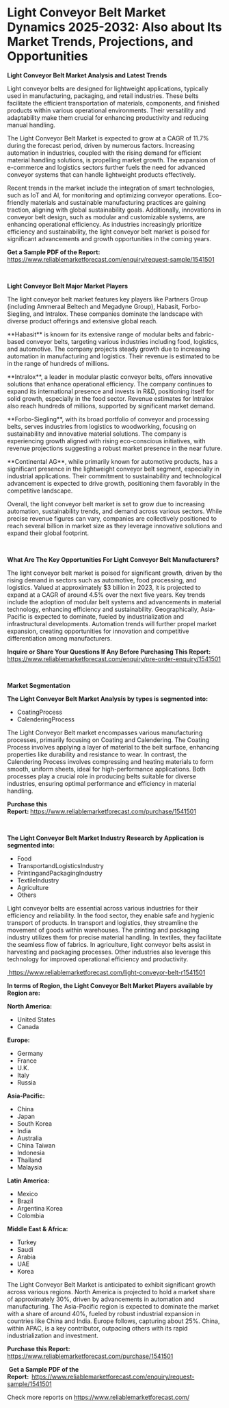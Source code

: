 <p><h1>Light Conveyor Belt Market Dynamics 2025-2032: Also about Its Market Trends, Projections, and Opportunities</h1></p><p><strong>Light Conveyor Belt Market Analysis and Latest Trends</strong></p>
<p><p>Light conveyor belts are designed for lightweight applications, typically used in manufacturing, packaging, and retail industries. These belts facilitate the efficient transportation of materials, components, and finished products within various operational environments. Their versatility and adaptability make them crucial for enhancing productivity and reducing manual handling.</p><p>The Light Conveyor Belt Market is expected to grow at a CAGR of 11.7% during the forecast period, driven by numerous factors. Increasing automation in industries, coupled with the rising demand for efficient material handling solutions, is propelling market growth. The expansion of e-commerce and logistics sectors further fuels the need for advanced conveyor systems that can handle lightweight products effectively.</p><p>Recent trends in the market include the integration of smart technologies, such as IoT and AI, for monitoring and optimizing conveyor operations. Eco-friendly materials and sustainable manufacturing practices are gaining traction, aligning with global sustainability goals. Additionally, innovations in conveyor belt design, such as modular and customizable systems, are enhancing operational efficiency. As industries increasingly prioritize efficiency and sustainability, the light conveyor belt market is poised for significant advancements and growth opportunities in the coming years.</p></p>
<p><strong>Get a Sample PDF of the Report:&nbsp;</strong> <a href="https://www.reliablemarketforecast.com/enquiry/request-sample/1541501?utm_campaign=3491&utm_medium=2&utm_source=Github&utm_content=ia&utm_term=11042025&utm_id=light-conveyor-belt">https://www.reliablemarketforecast.com/enquiry/request-sample/1541501</a></p>
<p>&nbsp;</p>
<p><strong>Light Conveyor Belt Major Market Players</strong></p>
<p><p>The light conveyor belt market features key players like Partners Group (including Ammeraal Beltech and Megadyne Group), Habasit, Forbo-Siegling, and Intralox. These companies dominate the landscape with diverse product offerings and extensive global reach.</p><p>**Habasit** is known for its extensive range of modular belts and fabric-based conveyor belts, targeting various industries including food, logistics, and automotive. The company projects steady growth due to increasing automation in manufacturing and logistics. Their revenue is estimated to be in the range of hundreds of millions.</p><p>**Intralox**, a leader in modular plastic conveyor belts, offers innovative solutions that enhance operational efficiency. The company continues to expand its international presence and invests in R&D, positioning itself for solid growth, especially in the food sector. Revenue estimates for Intralox also reach hundreds of millions, supported by significant market demand.</p><p>**Forbo-Siegling**, with its broad portfolio of conveyor and processing belts, serves industries from logistics to woodworking, focusing on sustainability and innovative material solutions. The company is experiencing growth aligned with rising eco-conscious initiatives, with revenue projections suggesting a robust market presence in the near future.</p><p>**Continental AG**, while primarily known for automotive products, has a significant presence in the lightweight conveyor belt segment, especially in industrial applications. Their commitment to sustainability and technological advancement is expected to drive growth, positioning them favorably in the competitive landscape.</p><p>Overall, the light conveyor belt market is set to grow due to increasing automation, sustainability trends, and demand across various sectors. While precise revenue figures can vary, companies are collectively positioned to reach several billion in market size as they leverage innovative solutions and expand their global footprint.</p></p>
<p>&nbsp;</p>
<p><strong>What Are The Key Opportunities For Light Conveyor Belt Manufacturers?</strong></p>
<p><p>The light conveyor belt market is poised for significant growth, driven by the rising demand in sectors such as automotive, food processing, and logistics. Valued at approximately $3 billion in 2023, it is projected to expand at a CAGR of around 4.5% over the next five years. Key trends include the adoption of modular belt systems and advancements in material technology, enhancing efficiency and sustainability. Geographically, Asia-Pacific is expected to dominate, fueled by industrialization and infrastructural developments. Automation trends will further propel market expansion, creating opportunities for innovation and competitive differentiation among manufacturers.</p></p>
<p><strong>Inquire or Share Your Questions If Any Before Purchasing This Report:</strong> <a href="https://www.reliablemarketforecast.com/enquiry/pre-order-enquiry/1541501?utm_campaign=3491&utm_medium=2&utm_source=Github&utm_content=ia&utm_term=11042025&utm_id=light-conveyor-belt">https://www.reliablemarketforecast.com/enquiry/pre-order-enquiry/1541501</a></p>
<p>&nbsp;</p>
<p><strong>Market Segmentation</strong></p>
<p><strong>The Light Conveyor Belt Market Analysis by types is segmented into:</strong></p>
<p><ul><li>CoatingProcess</li><li>CalenderingProcess</li></ul></p>
<p><p>The Light Conveyor Belt market encompasses various manufacturing processes, primarily focusing on Coating and Calendering. The Coating Process involves applying a layer of material to the belt surface, enhancing properties like durability and resistance to wear. In contrast, the Calendering Process involves compressing and heating materials to form smooth, uniform sheets, ideal for high-performance applications. Both processes play a crucial role in producing belts suitable for diverse industries, ensuring optimal performance and efficiency in material handling.</p></p>
<p><strong>Purchase this Report:&nbsp;</strong><a href="https://www.reliablemarketforecast.com/purchase/1541501?utm_campaign=3491&utm_medium=2&utm_source=Github&utm_content=ia&utm_term=11042025&utm_id=light-conveyor-belt">https://www.reliablemarketforecast.com/purchase/1541501</a></p>
<p>&nbsp;</p>
<p><strong>The Light Conveyor Belt Market Industry Research by Application is segmented into:</strong></p>
<p><ul><li>Food</li><li>TransportandLogisticsIndustry</li><li>PrintingandPackagingIndustry</li><li>TextileIndustry</li><li>Agriculture</li><li>Others</li></ul></p>
<p><p>Light conveyor belts are essential across various industries for their efficiency and reliability. In the food sector, they enable safe and hygienic transport of products. In transport and logistics, they streamline the movement of goods within warehouses. The printing and packaging industry utilizes them for precise material handling. In textiles, they facilitate the seamless flow of fabrics. In agriculture, light conveyor belts assist in harvesting and packaging processes. Other industries also leverage this technology for improved operational efficiency and productivity.</p></p>
<p><a href="https://www.reliablemarketforecast.com/light-conveyor-belt-r1541501?utm_campaign=3491&utm_medium=2&utm_source=Github&utm_content=ia&utm_term=11042025&utm_id=light-conveyor-belt">&nbsp;https://www.reliablemarketforecast.com/light-conveyor-belt-r1541501</a></p>
<p><strong>In terms of Region, the Light Conveyor Belt Market Players available by Region are:</strong></p>
<p>
    <p> <strong> North America: </strong>
        <ul>
            <li>United States</li>
            <li>Canada</li>
        </ul>
        </p> 
    <p> <strong> Europe: </strong>
        <ul>
            <li>Germany</li>
            <li>France</li>
            <li>U.K.</li>
            <li>Italy</li>
            <li>Russia</li>
        </ul>
        </p> 
    <p> <strong> Asia-Pacific: </strong>
        <ul>
            <li>China</li>
            <li>Japan</li>
            <li>South Korea</li>
            <li>India</li>
            <li>Australia</li>
            <li>China Taiwan</li>
            <li>Indonesia</li>
            <li>Thailand</li>
            <li>Malaysia</li>
        </ul>
        </p> 
    <p> <strong> Latin America: </strong>
        <ul>
            <li>Mexico</li>
            <li>Brazil</li>
            <li>Argentina Korea</li>
            <li>Colombia</li>
        </ul>
        </p> 
    <p> <strong> Middle East & Africa: </strong>
        <ul>
            <li>Turkey</li>
            <li>Saudi</li>
            <li>Arabia</li>
            <li>UAE</li>
            <li>Korea</li>
        </ul>
    </p>
    </p>
<p><p>The Light Conveyor Belt Market is anticipated to exhibit significant growth across various regions. North America is projected to hold a market share of approximately 30%, driven by advancements in automation and manufacturing. The Asia-Pacific region is expected to dominate the market with a share of around 40%, fueled by robust industrial expansion in countries like China and India. Europe follows, capturing about 25%. China, within APAC, is a key contributor, outpacing others with its rapid industrialization and investment.</p></p>
<p><strong>Purchase this Report: </strong><a href="https://www.reliablemarketforecast.com/purchase/1541501?utm_campaign=3491&utm_medium=2&utm_source=Github&utm_content=ia&utm_term=11042025&utm_id=light-conveyor-belt">https://www.reliablemarketforecast.com/purchase/1541501</a></p>
<p>&nbsp;<strong>Get a Sample PDF of the Report:&nbsp;&nbsp;</strong><a href="https://www.reliablemarketforecast.com/enquiry/request-sample/1541501?utm_campaign=3491&utm_medium=2&utm_source=Github&utm_content=ia&utm_term=11042025&utm_id=light-conveyor-belt">https://www.reliablemarketforecast.com/enquiry/request-sample/1541501</a></p>
<p><strong></strong></p>
<p>Check more reports on <a href="https://www.reliablemarketforecast.com/?utm_campaign=3491&utm_medium=2&utm_source=Github&utm_content=ia&utm_term=11042025&utm_id=light-conveyor-belt">https://www.reliablemarketforecast.com/</a></p>